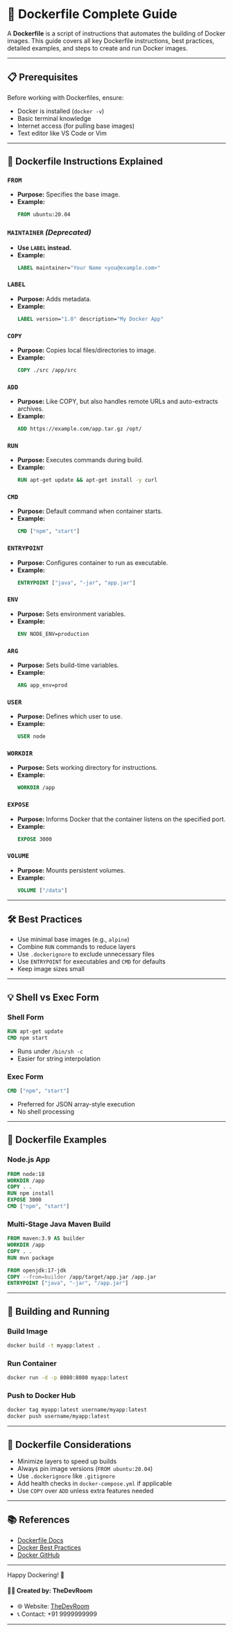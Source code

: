 # 🐳 Dockerfile Complete Guide

A **Dockerfile** is a script of instructions that automates the building of Docker images. This guide covers all key Dockerfile instructions, best practices, detailed examples, and steps to create and run Docker images.

---

## 📋 Prerequisites

Before working with Dockerfiles, ensure:

- Docker is installed (`docker -v`)
- Basic terminal knowledge
- Internet access (for pulling base images)
- Text editor like VS Code or Vim

---

## 🧱 Dockerfile Instructions Explained

### `FROM`
- **Purpose:** Specifies the base image.
- **Example:**
  ```dockerfile
  FROM ubuntu:20.04
  ```

### `MAINTAINER` *(Deprecated)*
- **Use `LABEL` instead.**
- **Example:**
  ```dockerfile
  LABEL maintainer="Your Name <you@example.com>"
  ```

### `LABEL`
- **Purpose:** Adds metadata.
- **Example:**
  ```dockerfile
  LABEL version="1.0" description="My Docker App"
  ```

### `COPY`
- **Purpose:** Copies local files/directories to image.
- **Example:**
  ```dockerfile
  COPY ./src /app/src
  ```

### `ADD`
- **Purpose:** Like COPY, but also handles remote URLs and auto-extracts archives.
- **Example:**
  ```dockerfile
  ADD https://example.com/app.tar.gz /opt/
  ```

### `RUN`
- **Purpose:** Executes commands during build.
- **Example:**
  ```dockerfile
  RUN apt-get update && apt-get install -y curl
  ```

### `CMD`
- **Purpose:** Default command when container starts.
- **Example:**
  ```dockerfile
  CMD ["npm", "start"]
  ```

### `ENTRYPOINT`
- **Purpose:** Configures container to run as executable.
- **Example:**
  ```dockerfile
  ENTRYPOINT ["java", "-jar", "app.jar"]
  ```

### `ENV`
- **Purpose:** Sets environment variables.
- **Example:**
  ```dockerfile
  ENV NODE_ENV=production
  ```

### `ARG`
- **Purpose:** Sets build-time variables.
- **Example:**
  ```dockerfile
  ARG app_env=prod
  ```

### `USER`
- **Purpose:** Defines which user to use.
- **Example:**
  ```dockerfile
  USER node
  ```

### `WORKDIR`
- **Purpose:** Sets working directory for instructions.
- **Example:**
  ```dockerfile
  WORKDIR /app
  ```

### `EXPOSE`
- **Purpose:** Informs Docker that the container listens on the specified port.
- **Example:**
  ```dockerfile
  EXPOSE 3000
  ```

### `VOLUME`
- **Purpose:** Mounts persistent volumes.
- **Example:**
  ```dockerfile
  VOLUME ["/data"]
  ```

---

## 🛠️ Best Practices

- Use minimal base images (e.g., `alpine`)
- Combine `RUN` commands to reduce layers
- Use `.dockerignore` to exclude unnecessary files
- Use `ENTRYPOINT` for executables and `CMD` for defaults
- Keep image sizes small

---

## 💡 Shell vs Exec Form

### Shell Form
```dockerfile
RUN apt-get update
CMD npm start
```
- Runs under `/bin/sh -c`
- Easier for string interpolation

### Exec Form
```dockerfile
CMD ["npm", "start"]
```
- Preferred for JSON array-style execution
- No shell processing

---

## 📁 Dockerfile Examples

### Node.js App
```dockerfile
FROM node:18
WORKDIR /app
COPY . .
RUN npm install
EXPOSE 3000
CMD ["npm", "start"]
```

### Multi-Stage Java Maven Build
```dockerfile
FROM maven:3.9 AS builder
WORKDIR /app
COPY . .
RUN mvn package

FROM openjdk:17-jdk
COPY --from=builder /app/target/app.jar /app.jar
ENTRYPOINT ["java", "-jar", "/app.jar"]
```

---

## 🧪 Building and Running

### Build Image
```bash
docker build -t myapp:latest .
```

### Run Container
```bash
docker run -d -p 8080:8080 myapp:latest
```

### Push to Docker Hub
```bash
docker tag myapp:latest username/myapp:latest
docker push username/myapp:latest
```

---

## 🧼 Dockerfile Considerations

- Minimize layers to speed up builds
- Always pin image versions (`FROM ubuntu:20.04`)
- Use `.dockerignore` like `.gitignore`
- Add health checks in `docker-compose.yml` if applicable
- Use `COPY` over `ADD` unless extra features needed

---

## 📚 References

- [Dockerfile Docs](https://docs.docker.com/engine/reference/builder/)
- [Docker Best Practices](https://docs.docker.com/develop/develop-images/dockerfile_best-practices/)
- [Docker GitHub](https://github.com/docker/docker)

---

Happy Dockering! 🐳

#### 👨‍💻 Created by: TheDevRoom

- 🌐 Website: [TheDevRoom](https://github.com/localhost-devel/localhost-devel/blob/master/README.md)
- 📞 Contact: +91 9999999999
---